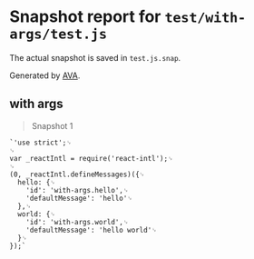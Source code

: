 # Snapshot report for `test/with-args/test.js`

The actual snapshot is saved in `test.js.snap`.

Generated by [AVA](https://ava.li).

## with args

> Snapshot 1

    `'use strict';␊
    ␊
    var _reactIntl = require('react-intl');␊
    ␊
    (0, _reactIntl.defineMessages)({␊
      hello: {␊
        'id': 'with-args.hello',␊
        'defaultMessage': 'hello'␊
      },␊
      world: {␊
        'id': 'with-args.world',␊
        'defaultMessage': 'hello world'␊
      }␊
    });`
